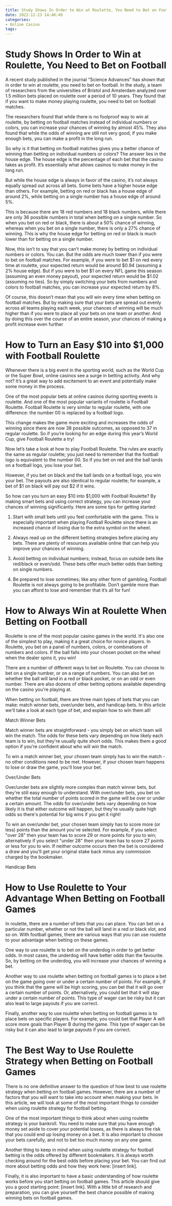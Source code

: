 ```yaml
---
title: Study Shows In Order to Win at Roulette, You Need to Bet on Football
date: 2022-12-23 14:48:49
categories:
- Online Casino
tags:
---
```



#  Study Shows In Order to Win at Roulette, You Need to Bet on Football

A recent study published in the journal “Science Advances” has shown that in order to win at roulette, you need to bet on football. In the study, a team of researchers from the universities of Bristol and Amsterdam analyzed over 1.5 million bets placed on roulette over a period of 10 years. They found that if you want to make money playing roulette, you need to bet on football matches.

The researchers found that while there is no foolproof way to win at roulette, by betting on football matches instead of individual numbers or colors, you can increase your chances of winning by almost 45%. They also found that while the odds of winning are still not very good, if you make enough bets, you can make a profit in the long run.

So why is it that betting on football matches gives you a better chance of winning than betting on individual numbers or colors? The answer lies in the house edge. The house edge is the percentage of each bet that the casino takes as profit. It’s essentially what allows casinos to make money in the long run.

But while the house edge is always in favor of the casino, it’s not always equally spread out across all bets. Some bets have a higher house edge than others. For example, betting on red or black has a house edge of around 2%, while betting on a single number has a house edge of around 5%.

This is because there are 18 red numbers and 18 black numbers, while there are only 36 possible numbers in total when betting on a single number. So when you bet on red or black, there is about a 50% chance of winning, whereas when you bet on a single number, there is only a 27% chance of winning. This is why the house edge for betting on red or black is much lower than for betting on a single number.

Now, this isn’t to say that you can’t make money by betting on individual numbers or colors. You can. But the odds are much lower than if you were to bet on football matches. For example, if you were to bet $1 on red every time at roulette, your expected return would be around $0.94 (assuming a 2% house edge). But if you were to bet $1 on every NFL game this season (assuming an even money payout), your expected return would be $1.02 (assuming no ties). So by simply switching your bets from numbers and colors to football matches, you can increase your expected return by 8%.

Of course, this doesn’t mean that you will win every time when betting on football matches. But by making sure that your bets are spread out evenly across all teams playing each week, your chances of winning will be much higher than if you were to place all your bets on one team or another. And by doing this over the course of an entire season, your chances of making a profit increase even further

#  How to Turn an Easy $10 into $1,000 with Football Roulette

Whenever there is a big event in the sporting world, such as the World Cup or the Super Bowl, online casinos see a surge in betting activity. And why not? It’s a great way to add excitement to an event and potentially make some money in the process.

One of the most popular bets at online casinos during sporting events is roulette. And one of the most popular variants of roulette is Football Roulette. Football Roulette is very similar to regular roulette, with one difference: the number 00 is replaced by a football logo.

This change makes the game more exciting and increases the odds of winning since there are now 38 possible outcomes, as opposed to 37 in regular roulette. So if you’re looking for an edge during this year’s World Cup, give Football Roulette a try!

Now let’s take a look at how to play Football Roulette. The rules are exactly the same as regular roulette; you just need to remember that the football logo is equivalent to the number 00. So if you bet on red and the ball lands on a football logo, you lose your bet.

However, if you bet on black and the ball lands on a football logo, you win your bet. The payouts are also identical to regular roulette; for example, a bet of $1 on black will pay out $2 if it wins.

So how can you turn an easy $10 into $1,000 with Football Roulette? By making smart bets and using correct strategy, you can increase your chances of winning significantly. Here are some tips for getting started:

1) Start with small bets until you feel comfortable with the game. This is especially important when playing Football Roulette since there is an increased chance of losing due to the extra symbol on the wheel.


 2) Always read up on the different betting strategies before placing any bets. There are plenty of resources available online that can help you improve your chances of winning.

 3) Avoid betting on individual numbers; instead, focus on outside bets like red/black or even/odd. These bets offer much better odds than betting on single numbers.

 4) Be prepared to lose sometimes; like any other form of gambling, Football Roulette is not always going to be profitable. Don’t gamble more than you can afford to lose and remember that it’s all for fun!

#  How to Always Win at Roulette When Betting on Football

Roulette is one of the most popular casino games in the world. It's also one of the simplest to play, making it a great choice for novice players. In Roulette, you bet on a panel of numbers, colors, or combinations of numbers and colors. If the ball falls into your chosen pocket on the wheel when the dealer spins it, you win!

There are a number of different ways to bet on Roulette. You can choose to bet on a single number, or on a range of numbers. You can also bet on whether the ball will land in a red or black pocket, or on an odd or even number. There are also dozens of other betting options available depending on the casino you're playing at.

When betting on football, there are three main types of bets that you can make: match winner bets, over/under bets, and handicap bets. In this article we'll take a look at each type of bet, and explain how to win them all!

Match Winner Bets

Match winner bets are straightforward - you simply bet on which team will win the match. The odds for these bets vary depending on how likely each team is to win, but they're usually quite short odds. This makes them a good option if you're confident about who will win the match.

To win a match winner bet, your chosen team simply has to win the match - no other conditions need to be met. However, if your chosen team happens to lose or draw the game, you'll lose your bet.

Over/Under Bets

Over/under bets are slightly more complex than match winner bets, but they're still easy enough to understand. With over/under bets, you bet on whether the total number of points scored in the game will be over or under a certain amount. The odds for over/under bets vary depending on how likely it is that either outcome will happen, but they're usually quite high odds so there's potential for big wins if you get it right!

To win an over/under bet, your chosen team simply has to score more (or less) points than the amount you've selected. For example, if you select "over 28" then your team has to score 29 or more points for you to win; alternatively if you select "under 28" then your team has to score 27 points or less for you to win. If neither outcome occurs then the bet is considered a draw and you'll get your original stake back minus any commission charged by the bookmaker.

Handicap Bets

#  How to Use Roulette to Your Advantage When Betting on Football Games

In roulette, there are a number of bets that you can place. You can bet on a particular number, whether or not the ball will land in a red or black slot, and so on. With football games, there are various ways that you can use roulette to your advantage when betting on these games.

One way to use roulette is to bet on the underdog in order to get better odds. In most cases, the underdog will have better odds than the favourite. So, by betting on the underdog, you will increase your chances of winning a bet.

Another way to use roulette when betting on football games is to place a bet on the game going over or under a certain number of points. For example, if you think that the game will be high scoring, you can bet that it will go over a certain number of points. Or, alternatively, you could bet that it will stay under a certain number of points. This type of wager can be risky but it can also lead to large payouts if you are correct.

Finally, another way to use roulette when betting on football games is to place bets on specific players. For example, you could bet that Player A will score more goals than Player B during the game. This type of wager can be risky but it can also lead to large payouts if you are correct.

#  The Best Way to Use Roulette Strategy when Betting on Football Games

There is no one definitive answer to the question of how best to use roulette strategy when betting on football games. However, there are a number of factors that you will want to take into account when making your bets. In this article, we will look at some of the most important things to consider when using roulette strategy for football betting.

One of the most important things to think about when using roulette strategy is your bankroll. You need to make sure that you have enough money set aside to cover your potential losses, as there is always the risk that you could end up losing money on a bet. It is also important to choose your bets carefully, and not to bet too much money on any one game.

Another thing to keep in mind when using roulette strategy for football betting is the odds offered by different bookmakers. It is always worth checking around for the best odds before placing your bet. You can find out more about betting odds and how they work here: [insert link].

Finally, it is also important to have a basic understanding of how roulette works before you start betting on football games. This article should give you a good starting point: [insert link]. With a little bit of research and preparation, you can give yourself the best chance possible of making winning bets on football games.